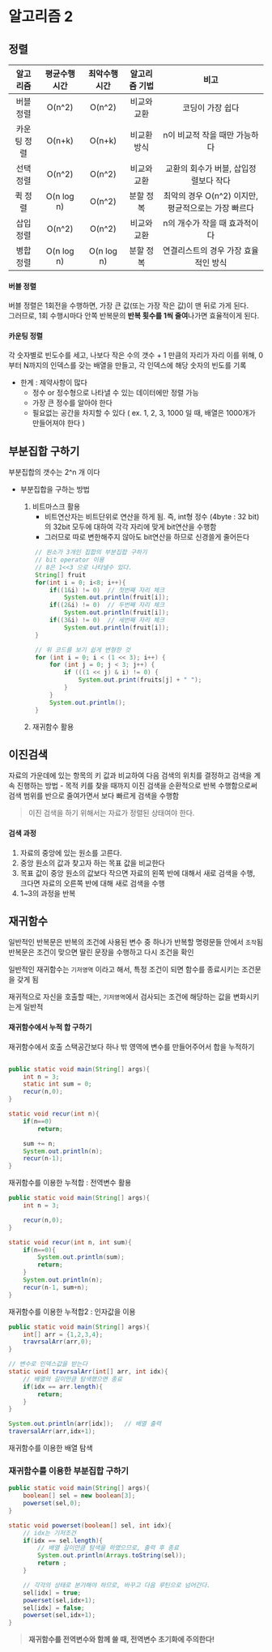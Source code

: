 # 알고리즘 2

## 정렬
|알고리즘|평균수행시간|최악수행시간|알고리즘 기법|비고|
|:---:|:---:|:---:|:---:|:---:|
|버블 정렬|O(n^2)|O(n^2)|비교와 교환|코딩이 가장 쉽다|
|카운팅 정렬|O(n+k)|O(n+k)|비교환 방식|n이 비교적 작을 때만 가능하다|
|선택 정렬|O(n^2)|O(n^2)|비교와 교환|교환의 회수가 버블, 삽입정렬보다 작다|
|퀵 정렬|O(n log n)|O(n^2)|분할 정복|최악의 경우 O(n^2) 이지만, 평균적으로는 가장 빠르다|
|삽입 정렬|O(n^2)|O(n^2)|비교와 교환|n의 개수가 작을 때 효과적이다|
|병합 정렬|O(n log n)|O(n log n)|분할 정복|연결리스트의 경우 가장 효율적인 방식|


#### 버블 정렬
버블 정렬은 1회전을 수행하면, 가장 큰 값(또는 가장 작은 값)이 맨 뒤로 가게 된다.<br>
그러므로, 1회 수행시마다 안쪽 반복문의 **반복 횟수를 1씩 줄여**나가면 효율적이게 된다.

#### 카운팅 정렬
각 숫자별로 빈도수를 세고, 나보다 작은 수의 갯수 + 1 만큼의 자리가 자리
이를 위해, 0부터 N까지의 인덱스를 갖는 배열을 만들고, 각 인덱스에 해당 숫자의 빈도를 기록

- 한계 : 제약사항이 많다
    - 정수 or 정수형으로 나타낼 수 있는 데이터에만 정렬 가능
    - 가장 큰 정수를 알아야 한다
    - 필요없는 공간을 차지할 수 있다 ( ex. 1, 2, 3, 1000 일 때, 배열은 1000개가 만들어져야 한다 )

## 부분집합 구하기
부분집합의 갯수는 2^n 개 이다

- 부분집합을 구하는 방법
    1. 비트마스크 활용
        - 비트연산자는 비트단위로 연산을 하게 됨. 즉, int형 정수 (4byte : 32 bit)의 32bit 모두에 대하여 각각 자리에 맞게 bit연산을 수행함
        - 그러므로 따로 변한해주지 않아도 bit연산을 하므로 신경쓸게 줄어든다

    ```java
        // 원소가 3개인 집합의 부분집합 구하기
        // bit operator 이용
        // 8은 1<<3 으로 나타낼수 있다.
        String[] fruit
        for(int i = 0; i<8; i++){
            if((1&i) != 0)  // 첫번째 자리 체크
                System.out.println(fruit[i]);
            if((2&i) != 0)  // 두번째 자리 체크
                System.out.println(fruit[i]);
            if((3&i) != 0)  // 세번째 자리 체크
                System.out.println(fruit[i]);
        }

        // 위 코드를 보기 쉽게 변형한 것
        for (int i = 0; i < (1 << 3); i++) {
            for (int j = 0; j < 3; j++) {
                if (((1 << j) & i) != 0) {
                    System.out.print(fruits[j] + " ");
                }
            }
            System.out.println();
        }

    ```


    2. 재귀함수 활용


## 이진검색
자료의 가운데에 있는 항목의 키 값과 비교하여 다음 검색의 위치를 결정하고 검색을 계속 진행하는 방법
    - 목적 키를 찾을 때까지 이진 검색을 순환적으로 반복 수행함으로써 검색 범위를 반으로 줄여가면서 보다 빠르게 검색을 수행함
> 이진 검색을 하기 위해서는 자료가 정렬된 상태여야 한다.

#### 검색 과정
1. 자료의 중앙에 있는 원소를 고른다.
2. 중앙 원소의 값과 찾고자 하는 목표 값을 비교한다
3. 목표 값이 중앙 원소의 값보다 작으면 자료의 왼쪽 반에 대해서 새로 검색을 수행, 크다면 자료의 오른쪽 반에 대해 새로 검색을 수행
4. 1~3의 과정을 반복


## 재귀함수
일반적인 반복문은 반복의 조건에 사용된 변수 중 하나가 반복할 명령문들 안에서 `조작`됨
반복문은 조건이 맞으면 딸린 문장을 수행하고 다시 조건을 확인

일반적인 재귀함수는 `기저영역` 이라고 해서, 특정 조건이 되면 함수를 종료시키는 조건문을 갖게 됨

재귀적으로 자신을 호출할 때는, `기저영역`에서 검사되는 조건에 해당하는 값을 변화시키는게 일반적

#### 재귀함수에서 누적 합 구하기
재귀함수에서 호출 스택공간보다 하나 밖 영역에 변수를 만들어주어서 합을 누적하기
```java

public static void main(String[] args){
    int n = 3;
    static int sum = 0;
    recur(n,0);
}

static void recur(int n){
    if(n==0)
        return;

    sum += n;
    System.out.println(n);
    recur(n-1);
}
```
<span>재귀함수를 이용한 누적합 : 전역변수 활용</span>
```java
public static void main(String[] args){
    int n = 3;

    recur(n,0);
}

static void recur(int n, int sum){
    if(n==0){
        System.out.println(sum);
        return;
    }
    System.out.println(n);
    recur(n-1, sum+n);
}
```
<span> 재귀함수를 이용한 누적합2 : 인자값을 이용</span>


```java
public static void main(String[] args){
    int[] arr = {1,2,3,4};
    travrsalArr(arr,0);
}

// 변수로 인덱스값을 받는다
static void travrsalArr(int[] arr, int idx){
    // 배열의 길이만큼 탐색했으면 종료
    if(idx == arr.length){
        return;
    }
}

System.out.println(arr[idx]);   // 배열 출력
traversalArr(arr,idx+1);
```
<span>재귀함수를 이용한 배열 탐색</span>

### 재귀함수를 이용한 부분집합 구하기
```java
public static void main(String[] args){
    boolean[] sel = new boolean[3];
    powerset(sel,0);
}

static void powerset(boolean[] sel, int idx){
    // idx는 기저조건
    if(idx == sel.length){
        // 배열 길이만큼 탐색을 하였으므로, 출력 후 종료
        System.out.println(Arrays.toString(sel));
        return ;
    }

    // 각각의 상태로 분기해야 하므로, 바꾸고 다음 루틴으로 넘어간다.
    sel[idx] = true;
    powerset(sel,idx+1);
    sel[idx] = false;
    powerset(sel,idx+1);
}
```

> **재귀함수를 전역변수와 함께 쓸 때, 전역변수 초기화에 주의한다!**